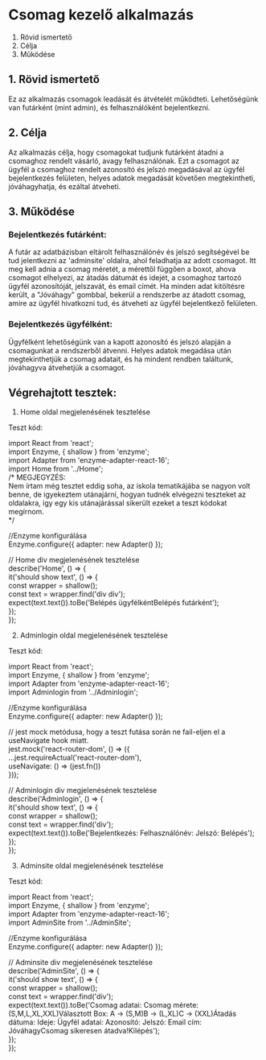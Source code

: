 # Csomag kezelő alkalmazás

 1. Rövid ismertető
 2. Célja
 3. Működése

## 1. Rövid ismertető
Ez az alkalmazás csomagok leadását és átvételét működteti. Lehetőségünk van futárként (mint admin), és felhasználóként bejelentkezni. 

## 2. Célja
Az alkalmazás célja, hogy csomagokat tudjunk futárként átadni a csomaghoz rendelt vásárló, avagy felhasználónak. Ezt a csomagot az ügyfél a csomaghoz rendelt azonosító és jelszó megadásával az ügyfél bejelentkezés felületen, helyes adatok megadását követően megtekintheti, jóváhagyhatja, és ezáltal átveheti.
## 3. Működése
### Bejelentkezés futárként:
A futár az adatbázisban eltárolt felhasználónév és jelszó segítségével be tud jelentkezni az 'adminsite' oldalra, ahol feladhatja az adott csomagot. Itt meg kell adnia a csomag méretét, a mérettől függően a boxot, ahova csomagot elhelyezi, az átadás dátumát és idejét, a csomaghoz tartozó ügyfél azonosítóját, jelszavát, és email címét. Ha minden adat kitöltésre került, a "Jóváhagy" gombbal, bekerül a rendszerbe az átadott csomag, amire az ügyfél hivatkozni tud, és átveheti az ügyfél bejelentkező felületen.
### Bejelentkezés ügyfélként:
Ügyfélként lehetőségünk van a kapott azonosító és jelszó alapján a csomagunkat a rendszerből átvenni. Helyes adatok megadása után megtekinthetjük a csomag adatait, és ha mindent rendben találtunk, jóváhagyva átvehetjük a csomagot.
## Végrehajtott tesztek:

1. Home oldal megjelenésének tesztelése

Teszt kód:

import  React  from  'react';  
import  Enzyme, { shallow } from  'enzyme';  
import  Adapter  from  'enzyme-adapter-react-16';  
import  Home  from  '../Home';  
/*
MEGJEGYZÉS:  
Nem írtam még tesztet eddig soha, az iskola tematikájába se nagyon volt benne, de igyekeztem utánajárni, hogyan tudnék elvégezni teszteket az oldalakra, így egy kis   utánajárással sikerült ezeket a teszt kódokat megírnom.  
*/  

//Enzyme konfigurálása  
Enzyme.configure({ adapter:  new  Adapter() });  

// Home div megjelenésének tesztelése  
describe('Home', () => {  
	it('should show text', () => {  
	const  wrapper = shallow(<Home  />);  
	const  text = wrapper.find('div div');  
	expect(text.text()).toBe('Belépés ügyfélkéntBelépés futárként');  
	});  
});  

2. Adminlogin oldal megjelenésének tesztelése

Teszt kód:

import  React  from  'react';  
import  Enzyme, { shallow } from  'enzyme';  
import  Adapter  from  'enzyme-adapter-react-16';  
import  Adminlogin  from  '../Adminlogin';  

//Enzyme konfigurálása  
Enzyme.configure({ adapter:  new  Adapter() });  

// jest mock metódusa, hogy a teszt futása során ne fail-eljen el a useNavigate hook miatt.  
jest.mock('react-router-dom', () => ({  
...jest.requireActual('react-router-dom'),  
useNavigate: () => (jest.fn())  
}));  

// Adminlogin div megjelenésének tesztelése  
describe('Adminlogin', () => {  
it('should show text', () => {  
const  wrapper = shallow(<Adminlogin  />);  
const  text = wrapper.find('div');  
expect(text.text()).toBe('Bejelentkezés: Felhasználónév: Jelszó: Belépés');  
});  
});  

3. Adminsite oldal megjelenésének tesztelése

Teszt kód:

import  React  from  'react';  
import  Enzyme, { shallow } from  'enzyme';  
import  Adapter  from  'enzyme-adapter-react-16';  
import  AdminSite  from  '../AdminSite';  

//Enzyme konfigurálása  
Enzyme.configure({ adapter:  new  Adapter() });  

// Adminsite div megjelenésének tesztelése  
describe('AdminSite', () => {  
it('should show text', () => {  
const  wrapper = shallow(<AdminSite  />);  
const  text = wrapper.find('div');  
expect(text.text()).toBe('Csomag adatai: Csomag mérete: (S,M,L,XL,XXL)Választott Box: A -> (S,M)B -> (L,XL)C -> (XXL)Átadás dátuma: Ideje: Ügyfél adatai: Azonosító: Jelszó: Email cím: JóváhagyCsomag sikeresen átadva!Kilépés');  
});  
});  
